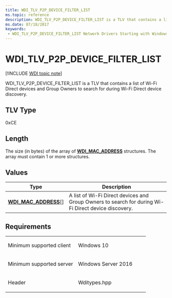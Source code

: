 ```yaml
---
title: WDI_TLV_P2P_DEVICE_FILTER_LIST
ms.topic: reference
description: WDI_TLV_P2P_DEVICE_FILTER_LIST is a TLV that contains a list of Wi-Fi Direct devices and Group Owners to search for during Wi-Fi Direct device discovery.
ms.date: 07/18/2017
keywords:
 - WDI_TLV_P2P_DEVICE_FILTER_LIST Network Drivers Starting with Windows Vista
---
```


# WDI\_TLV\_P2P\_DEVICE\_FILTER\_LIST

[!INCLUDE [WDI topic note](../includes/wdi-version-warning.md)]


WDI\_TLV\_P2P\_DEVICE\_FILTER\_LIST is a TLV that contains a list of Wi-Fi Direct devices and Group Owners to search for during Wi-Fi Direct device discovery.

## TLV Type


0xCE

## Length


The size (in bytes) of the array of [**WDI\_MAC\_ADDRESS**](/windows-hardware/drivers/ddi/dot11wdi/ns-dot11wdi-_wdi_mac_address) structures. The array must contain 1 or more structures.

## Values


| Type                                                  | Description                                                                                         |
|-------------------------------------------------------|-----------------------------------------------------------------------------------------------------|
| [**WDI\_MAC\_ADDRESS**](/windows-hardware/drivers/ddi/dot11wdi/ns-dot11wdi-_wdi_mac_address)\[\] | A list of Wi-Fi Direct devices and Group Owners to search for during Wi-Fi Direct device discovery. |

 

## Requirements

<table>
<colgroup>
<col width="50%" />
<col width="50%" />
</colgroup>
<tbody>
<tr class="odd">
<td><p>Minimum supported client</p></td>
<td><p>Windows 10</p></td>
</tr>
<tr class="even">
<td><p>Minimum supported server</p></td>
<td><p>Windows Server 2016</p></td>
</tr>
<tr class="odd">
<td><p>Header</p></td>
<td>Wditypes.hpp</td>
</tr>
</tbody>
</table>

 

